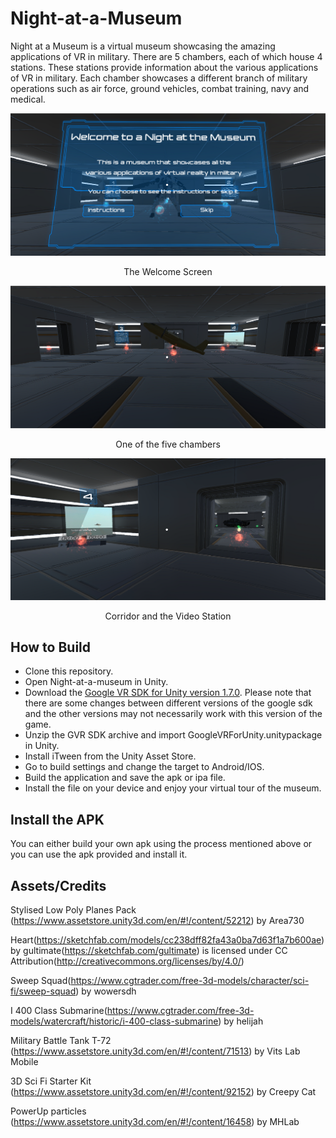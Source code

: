 # Night-at-a-Museum
Night at a Museum is a virtual museum showcasing the amazing applications of VR in military. There are 5 chambers, each of which house 4 stations. These stations provide information about the various applications of VR in military. Each chamber showcases a different branch of military operations such as air force, ground vehicles, combat training, navy and medical.

![Welcome](/Screenshots/Intro.png?raw=true "Welcome Screen")

<p align="center">The Welcome Screen</p>

![Room](/Screenshots/Room.png?raw=true "Room")

<p align="center">One of the five chambers</p>

![Corridor](/Screenshots/Corridor.png?raw=true "Corridor and Video Station")

<p align="center">Corridor and the Video Station</p>

## How to Build

* Clone this repository.
* Open Night-at-a-museum in Unity.
* Download the [Google VR SDK for Unity version 1.7.0](https://github.com/googlevr/gvr-unity-sdk/releases). Please note that there are some changes between different versions of the google sdk and the other versions may not necessarily work with this version of the game.
* Unzip the GVR SDK archive and import GoogleVRForUnity.unitypackage in Unity.
* Install iTween from the Unity Asset Store.
* Go to build settings and change the target to Android/IOS.
* Build the application and save the apk or ipa file.
* Install the file on your device and enjoy your virtual tour of the museum.

## Install the APK

You can either build your own apk using the process mentioned above or you can use the apk provided and install it.


## Assets/Credits

Stylised Low Poly Planes Pack (https://www.assetstore.unity3d.com/en/#!/content/52212) by Area730

Heart(https://sketchfab.com/models/cc238dff82fa43a0ba7d63f1a7b600ae) by gultimate(https://sketchfab.com/gultimate) is licensed under CC Attribution(http://creativecommons.org/licenses/by/4.0/)

Sweep Squad(https://www.cgtrader.com/free-3d-models/character/sci-fi/sweep-squad) by wowersdh

I 400 Class Submarine(https://www.cgtrader.com/free-3d-models/watercraft/historic/i-400-class-submarine) by helijah

Military Battle Tank T-72 (https://www.assetstore.unity3d.com/en/#!/content/71513) by Vits Lab Mobile

3D Sci Fi Starter Kit (https://www.assetstore.unity3d.com/en/#!/content/92152) by Creepy Cat

PowerUp particles (https://www.assetstore.unity3d.com/en/#!/content/16458) by MHLab
